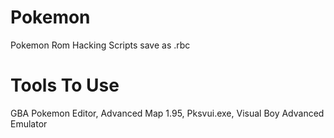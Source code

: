 Pokemon
=======

Pokemon Rom Hacking Scripts save as .rbc

Tools To Use
=============
GBA Pokemon Editor,
Advanced Map 1.95,
Pksvui.exe,
Visual Boy Advanced Emulator

